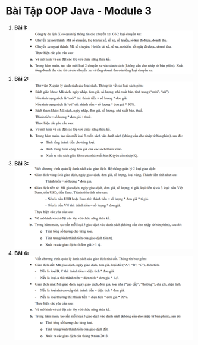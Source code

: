 # Bài Tập OOP Java - Module 3

1. **Bài 1:**
    ![Module3-bai1](../images/../image/Module3-bai1.png)
2. **Bài 2:**
    ![Module3-bai2](../images/../image/Module3-bai2.png)
3. **Bài 3:**
    ![Module3-bai3](../images/../image/Module3-bai3.png)
4. **Bài 4:**
    ![Module3-bai4](../images/../image/Module3-bai4.png)